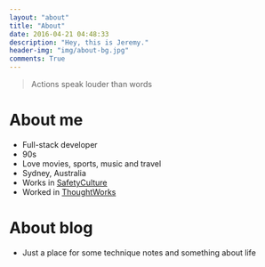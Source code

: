 ```yaml
---
layout: "about"
title: "About"
date: 2016-04-21 04:48:33
description: "Hey, this is Jeremy."
header-img: "img/about-bg.jpg"
comments: True
---
```



>Actions speak louder than words

# About me
-	Full-stack developer
-   90s
- 	Love movies, sports, music and travel
-	Sydney, Australia
-   Works in [SafetyCulture](https://safetyculture.com/)
-   Worked in [ThoughtWorks](https://www.thoughtworks.com/)

# About blog
-	Just a place for some technique notes and something about life